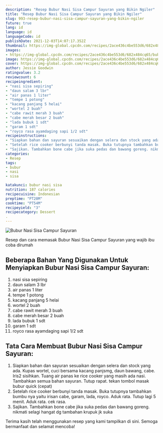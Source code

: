 ```yaml
---
description: "Resep Bubur Nasi Sisa Campur Sayuran yang Bikin Ngiler"
title: "Resep Bubur Nasi Sisa Campur Sayuran yang Bikin Ngiler"
slug: 993-resep-bubur-nasi-sisa-campur-sayuran-yang-bikin-ngiler
future: true
lang: id
language: id
languageCode: id
publishDate: 2021-12-03T14:07:17.352Z 
thumbnail: https://img-global.cpcdn.com/recipes/2ace436c4be553d6/682x484cq65/bubur-nasi-sisa-campur-sayuran-foto-resep-utama.png
images:
- https://img-global.cpcdn.com/recipes/2ace436c4be553d6/682x484cq65/bubur-nasi-sisa-campur-sayuran-foto-resep-utama.png
image: https://img-global.cpcdn.com/recipes/2ace436c4be553d6/682x484cq65/bubur-nasi-sisa-campur-sayuran-foto-resep-utama.png
cover: https://img-global.cpcdn.com/recipes/2ace436c4be553d6/682x484cq65/bubur-nasi-sisa-campur-sayuran-foto-resep-utama.png
author: Jessie Goodwin
ratingvalue: 3.2
reviewcount: 6
recipeingredient:
- "nasi sisa sepiring"
- "daun salam 3 lbr"
- "air panas 1 liter"
- "tempe 1 potong"
- "kacang panjang 5 helai"
- "wortel 2 buah"
- "cabe rawit merah 3 buah"
- "cabe merah besar 2 buah"
- "lada bubuk 1 sdt"
- "garam 1 sdt"
- "royco rasa ayamdaging sapi 1/2 sdt"
recipeinstructions:
- "Siapkan bahan dan sayuran sesuaikan dengan selera dan stock yang ada. Kupas wortel, cuci bersama kacang panjsmg, daun bawang, cabe. Iris2 sisihkan. Tuang air panas ke rice cooker yang masih ada nasi. Tambahkan semua bahan sayuran. Tutup rapat. tekan tombol masak bubur quick (cepat)"
- "Setelah rice cooker berbunyi tanda masak. Buka tutupnya tambahkan bumbu nya yaitu irisan cabe, garam, lada, royco. Aduk rata. Tutup lagi 5 menit. Aduk rata. cek rasa."
- "Sajikan. Tambahkan bone cabe jika suka pedas dan bawang goreng. nikmati selagi hangat dg tambahan krupuk jk suka"
categories:
- Resep
tags:
- bubur
- nasi
- sisa

katakunci: bubur nasi sisa 
nutrition: 187 calories
recipecuisine: Indonesian
preptime: "PT20M"
cooktime: "PT54M"
recipeyield: "3"
recipecategory: Dessert
. 
---
```



![Bubur Nasi Sisa Campur Sayuran](https://img-global.cpcdn.com/recipes/2ace436c4be553d6/682x484cq65/bubur-nasi-sisa-campur-sayuran-foto-resep-utama.png)

Resep dan cara memasak  Bubur Nasi Sisa Campur Sayuran yang wajib ibu coba dirumah

<!--inarticleads1-->

## Beberapa Bahan Yang Digunakan Untuk Menyiapkan Bubur Nasi Sisa Campur Sayuran:

1. nasi sisa sepiring
1. daun salam 3 lbr
1. air panas 1 liter
1. tempe 1 potong
1. kacang panjang 5 helai
1. wortel 2 buah
1. cabe rawit merah 3 buah
1. cabe merah besar 2 buah
1. lada bubuk 1 sdt
1. garam 1 sdt
1. royco rasa ayamdaging sapi 1/2 sdt



<!--inarticleads2-->

## Tata Cara Membuat Bubur Nasi Sisa Campur Sayuran:

1. Siapkan bahan dan sayuran sesuaikan dengan selera dan stock yang ada. Kupas wortel, cuci bersama kacang panjsmg, daun bawang, cabe. Iris2 sisihkan. Tuang air panas ke rice cooker yang masih ada nasi. Tambahkan semua bahan sayuran. Tutup rapat. tekan tombol masak bubur quick (cepat)
1. Setelah rice cooker berbunyi tanda masak. Buka tutupnya tambahkan bumbu nya yaitu irisan cabe, garam, lada, royco. Aduk rata. Tutup lagi 5 menit. Aduk rata. cek rasa.
1. Sajikan. Tambahkan bone cabe jika suka pedas dan bawang goreng. nikmati selagi hangat dg tambahan krupuk jk suka




Terima kasih telah menggunakan resep yang kami tampilkan di sini. Semoga bermanfaat dan selamat mencoba!
